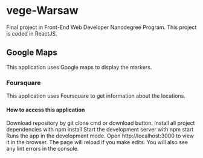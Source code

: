 # vege-Warsaw
Final project in Front-End Web Developer Nanodegree Program.
This project is coded in ReactJS.

## Google Maps
This application uses Google maps to display the markers.

### Foursquare
This application uses Foursquare to get information about the locations.

#### How to access this application
Download repository by git clone cmd or download button.
Install all project dependencies with npm install
Start the development server with npm start
Runs the app in the development mode.
Open http://localhost:3000 to view it in the browser.
The page will reload if you make edits.
You will also see any lint errors in the console.
